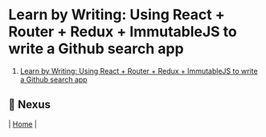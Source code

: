 # Learn by Writing: Using React + Router + Redux + ImmutableJS to write a Github search app

1. [Learn by Writing: Using React + Router + Redux + ImmutableJS to write a Github search app](https://github.com/sycherng/reactjs101/blob/en-US/Ch09/react-router-redux-github-finder.md)

## :door: Nexus
| [Home](https://github.com/sycherng/reactjs101/tree/en-US) |
